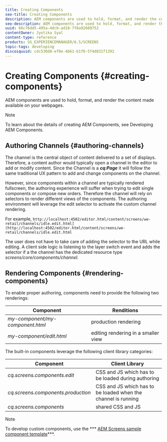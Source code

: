 ```yaml
---
title: Creating Components
seo-title: Creating Components
description: AEM components are used to hold, format, and render the content made available on your webpages. Follow this page to learn about authoring channels and rendering components.
seo-description: AEM components are used to hold, format, and render the content made available on your webpages. Follow this page to learn about authoring channels and rendering components.
uuid: 66c76dd5-495a-4dcb-ad18-7f8a92669752
contentOwner: Jyotika Syal
content-type: reference
products: SG_EXPERIENCEMANAGER/6.5/SCREENS
topic-tags: developing
discoiquuid: cdc530d8-ef0e-4b61-b1f0-5f4d831f1392
---
```


# Creating Components {#creating-components}

AEM components are used to hold, format, and render the content made available on your webpages.

>[!NOTE]
>
>To learn about the details of creating AEM Components, see Developing AEM Components.

## Authoring Channels {#authoring-channels}

The channel is the central object of content delivered to a set of displays. Therefore, a content author would typically open a channel in the editor to add or modify content. Since the Channel is a ***cq:Page*** it will follow the same traditional UX pattern to add and change components on the channel.

However, since components within a channel are typically rendered fullscreen, the authoring experience will suffer when trying to edit single components or compose new orders. Therefore the channel will rely on selectors to render different views of the components. The authoring environment will leverage the edit selector to activate the custom channel rendering.

For example, `http://localhost:4502/editor.html/content/screens/we-retail/channels/idle.edit.html](http://localhost:4502/editor.html/content/screens/we-retail/channels/idle.edit.html`

The user does not have to take care of adding the selector to the URL while editing. A client side logic is listening to the layer switch event and adds the selector if a the channel has the dedicated resource type *screens/core/components/channel.*

## Rendering Components {#rendering-components}

To enable proper authoring, components need to provide the following two renderings:

| **Component** |**Renditions** |
|---|---|
| *my-component/my-component.html* |production rendering |
| *my-component/edit.html* |editing rendering in a smaller view |

The built-in components leverage the following client library categories:

| **Component** |**Client Library** |
|---|---|
| *cq.screens.components.edit* |CSS and JS which has to be loaded during authoring |
| *cq.screens.components.production* |CSS and JS which has to be loaded when the channel is running |
| *cq.screens.components* |shared CSS and JS |

>[!NOTE]
>
>To develop custom components, use the *** [AEM Screens sample component template](https://github.com/Adobe-Marketing-Cloud/aem-screens-component-template)***.

